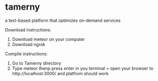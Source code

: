 # tamerny
a text-based platform that optimizes on-demand services

Download instructions:
1. Download meteor on your computer
2. Download ngrok

Compile instructions:
1. Go to Tamerny directory
3. Type meteor thenp press enter in you terminal = open your browser to http://localhost:3000/ and platfrom should work

